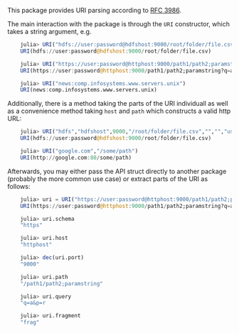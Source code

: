 This package provides URI parsing according to [RFC 3986](http://tools.ietf.org/html/rfc3986).

The main interaction with the package is through the `URI` constructor, which takes a string argument, e.g.

```julia
	julia> URI("hdfs://user:password@hdfshost:9000/root/folder/file.csv")
	URI(hdfs://user:password@hdfshost:9000/root/folder/file.csv)

	julia> URI("https://user:password@httphost:9000/path1/path2;paramstring?q=a&p=r#frag")
	URI(https://user:password@httphost:9000/path1/path2;paramstring?q=a&p=r#frag)

	julia> URI("news:comp.infosystems.www.servers.unix")
	URI(news:comp.infosystems.www.servers.unix)
```

Additionally, there is a method taking the parts of the URI individuall as well as a 
convenience method taking `host` and `path` which constructs a valid http URL:

```julia
	julia> URI("hdfs","hdfshost",9000,"/root/folder/file.csv","","","user:password")
	URI(hdfs://user:password@hdfshost:9000/root/folder/file.csv)

	julia> URI("google.com","/some/path")
	URI(http://google.com:80/some/path)
```
Afterwards, you may either pass the API struct directly to another package (probably the more common use case) or
extract parts of the URI as follows:

```julia
	julia> uri = URI("https://user:password@httphost:9000/path1/path2;paramstring?q=a&p=r#frag")
	URI(https://user:password@httphost:9000/path1/path2;paramstring?q=a&p=r#frag)

	julia> uri.schema
	"https"

	julia> uri.host
	"httphost"

	julia> dec(uri.port)
	"9000"

	julia> uri.path
	"/path1/path2;paramstring"

	julia> uri.query
	"q=a&p=r

	julia> uri.fragment
	"frag"
```